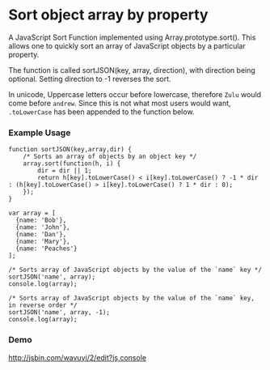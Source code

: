 Sort object array by property
=============================

A JavaScript Sort Function implemented using Array.prototype.sort(). This allows one to quickly sort an array of JavaScript objects by a particular property. 

The function is called sortJSON(key, array, direction), with direction being optional. Setting direction to -1 reverses the sort.

In unicode, Uppercase letters occur before lowercase, therefore `Zulu` would come before `andrew`. Since this is not what most users would want, `.toLowerCase` has been appended to the function below.

### Example Usage

    function sortJSON(key,array,dir) {
        /* Sorts an array of objects by an object key */
        array.sort(function(h, i) {
            dir = dir || 1;
            return h[key].toLowerCase() < i[key].toLowerCase() ? -1 * dir : (h[key].toLowerCase() > i[key].toLowerCase() ? 1 * dir : 0);
        });
    }
    
    var array = [
      {name: 'Bob'},
      {name: 'John'},
      {name: 'Dan'},
      {name: 'Mary'},
      {name: 'Peaches'}
    ];
    
    /* Sorts array of JavaScript objects by the value of the `name` key */
    sortJSON('name', array);
    console.log(array);
    
    /* Sorts array of JavaScript objects by the value of the `name` key, in reverse order */
    sortJSON('name', array, -1);
    console.log(array);

### Demo

http://jsbin.com/wavuyi/2/edit?js,console
